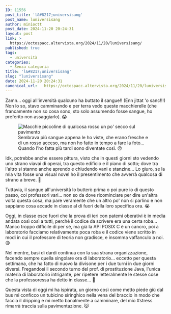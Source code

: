 ```yaml
---
ID: 11556
post_title: 'l&#8217;universisang'
post_name: luniversisang
author: minioctt
post_date: 2024-11-20 20:24:31
layout: post
link: >
  https://octospacc.altervista.org/2024/11/20/luniversisang/
published: true
tags:
  - università
categories:
  - Senza categoria
title: 'l&#8217;universisang'
slug: "luniversisang"
date: 2024-11-20 20:24:31
canonical_url:   https://octospacc.altervista.org/2024/11/20/luniversisang/
---
```

<!-- wp:paragraph -->
<p markdown="1">Zamn... oggi all'inversità qualcuno ha buttato il sangue!! (Enn jittat 'o sanc!!!) Non lo so, stavo camminando e per terra vedo queste macchierelle (che francamente non so cosa sono, sto solo assumendo fosse sangue, ho preferito non assaggiarlo). 😱</p>
<!-- /wp:paragraph -->

<!-- wp:paragraph -->
<p markdown="1"></p>
<!-- /wp:paragraph -->

<!-- wp:image {"id":11560,"sizeSlug":"large","linkDestination":"none"} -->
<figure class="wp-block-image size-large"><img src="https://octospacc.github.io/microblog-mirror/assets/uploads/2024/11/image_editor_output_image1365879263-1732128029670519797811245584069-960x960.jpg" alt="Macchie piccoline di qualcosa rosso un po' secco sul pavimento" class="wp-image-11560"/><figcaption class="wp-element-caption">Sembrava più sangue appena le ho viste, che erano fresche e di un rosso acceso, ma non ho fatto in tempo a fare la foto... Quando l'ho fatta più tardi sono diventate così. ☹️</figcaption></figure>
<!-- /wp:image -->

<!-- wp:paragraph -->
<p markdown="1"></p>
<!-- /wp:paragraph -->

<!-- wp:paragraph -->
<p markdown="1">Idk, potrebbe anche essere pittura, visto che in questi giorni sto vedendo uno strano viavai di operai, tra questo edificio e il piano di sotto; dove tra l'altro si stanno anche aprendo e chiudendo vani e stanzine... Lo giuro, se la mia vita fosse una visual novel ho il presentimento che avverrà qualcosa di strano a breve. 🥴</p>
<!-- /wp:paragraph -->

<!-- wp:paragraph -->
<p markdown="1">Tuttavia, il sangue all'università lo butterò prima o poi pure io di questo passo, coi professori vari... non so da dove ricominciare per dire un'altra volta questa cosa, ma pare veramente che un altro po' non si parlino e non sappiano cosa accade in classe al di fuori della loro specifica ora. 😭</p>
<!-- /wp:paragraph -->

<!-- wp:paragraph -->
<p markdown="1">Oggi, in classe esce fuori che la prova di ieri con patemi oberativi è in media andata così così a tutti, perché il codice da scrivere era una certa roba... Manco troppo difficile di per sé, ma già la API POSIX C è un cancro, poi a laboratorio facciamo relativamente poca roba e il codice viene scritto in modi in cui il professore di teoria non gradisce, e insomma vaffanculo a noi. 😩</p>
<!-- /wp:paragraph -->

<!-- wp:paragraph -->
<p markdown="1">Nel mentre, basi di dardi continua con la sua strana organizzazione, facendo sempre quella singolare ora di laboratorio... eccetto per questa settimana, che ha fatto di nuovo la divisone per i due turni in due giorni diversi. Fregandosi il secondo turno del prof. di prostituzione Java, l'unica materia di laboratorio intrigante, per ripetere letteralmente le stesse cose che la professoressa ha detto in classe... 🥱</p>
<!-- /wp:paragraph -->

<!-- wp:paragraph -->
<p markdown="1">Questa vista di oggi mi ha ispirata, un giorno così come metto piede giù dal bus mi conficco un tubicino siringhico nella vena del braccio in modo che faccia il dripping e mi metto banalmente a camminare, del mio #stress rimarrà traccia sulla pavimentazione. 😽</p>
<!-- /wp:paragraph -->
